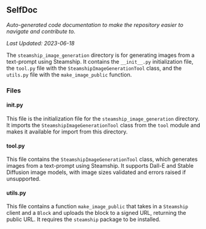 <!--- START SELFDOC --->
## SelfDoc
_Auto-generated code documentation to make the repository easier to navigate and contribute to._

_Last Updated: 2023-06-18_

The `steamship_image_generation` directory is for generating images from a text-prompt using Steamship. It contains the `__init__.py` initialization file, the `tool.py` file with the `SteamshipImageGenerationTool` class, and the `utils.py` file with the `make_image_public` function.

### Files
#### __init__.py
This file is the initialization file for the `steamship_image_generation` directory. It imports the `SteamshipImageGenerationTool` class from the `tool` module and makes it available for import from this directory.

#### tool.py
This file contains the `SteamshipImageGenerationTool` class, which generates images from a text-prompt using Steamship. It supports Dall-E and Stable Diffusion image models, with image sizes validated and errors raised if unsupported.

#### utils.py
This file contains a function `make_image_public` that takes in a `Steamship` client and a `Block` and uploads the block to a signed URL, returning the public URL. It requires the `steamship` package to be installed.

<!--- END SELFDOC --->